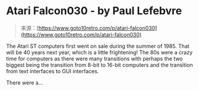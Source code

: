 <!--yml
category: 未分类
date: 2024-05-29 12:35:20
-->

# Atari Falcon030 - by Paul Lefebvre

> 来源：[https://www.goto10retro.com/p/atari-falcon030](https://www.goto10retro.com/p/atari-falcon030)

The Atari ST computers first went on sale during the summer of 1985\. That will be 40 years next year, which is a little frightening! The 80s were a crazy time for computers as there were many transitions with perhaps the two biggest being the transition from 8-bit to 16-bit computers and the transition from text interfaces to GUI interfaces.

There were a…